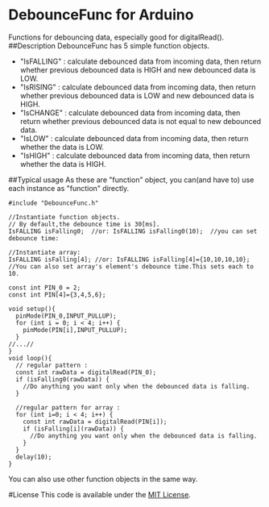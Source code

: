# DebounceFunc for Arduino
Functions for debouncing data, especially good for digitalRead().
##Description
DebounceFunc has 5 simple function objects.

+ "IsFALLING" : calculate debounced data from incoming data, then return whether previous debounced data is HIGH and new debounced data is LOW.
+ "IsRISING" : calculate debounced data from incoming data, then return whether previous debounced data is LOW and new debounced data is HIGH.
+ "IsCHANGE" : calculate debounced data from incoming data, then return whether previous debounced data is not equal to  new debounced data.
+ "IsLOW" : calculate debounced data from incoming data, then return whether the data is LOW.
+ "IsHIGH" : calculate debounced data from incoming data, then return whether the data is HIGH.

##Typical usage
As these are "function" object, you can(and have to) use each instance as  "function" directly.


```
#include "DebounceFunc.h"

//Instantiate function objects.
// By default,the debounce time is 30[ms].
IsFALLING isFalling0;  //or: IsFALLING isFalling0(10);  //you can set debounce time:

//Instantiate array:
IsFALLING isFalling[4]; //or: IsFALLING isFalling[4]={10,10,10,10};    //You can also set array's element's debounce time.This sets each to 10.

const int PIN_0 = 2;
const int PIN[4]={3,4,5,6};

void setup(){
  pinMode(PIN_0,INPUT_PULLUP);
  for (int i = 0; i < 4; i++) {
    pinMode(PIN[i],INPUT_PULLUP);
  }
//...//
}
void loop(){
  // regular pattern :
  const int rawData = digitalRead(PIN_0);
  if (isFalling0(rawData)) {
    //Do anything you want only when the debounced data is falling.
  }

  //regular pattern for array :
  for (int i=0; i < 4; i++) {
    const int rawData = digitalRead(PIN[i]);
    if (isFalling[i](rawData)) {
      //Do anything you want only when the debounced data is falling.
    }
  }
  delay(10);
}
```
You can also use other function objects in the same way.

#License
This code is available under the [MIT License](http://opensource.org/licenses/mit-license.php).
